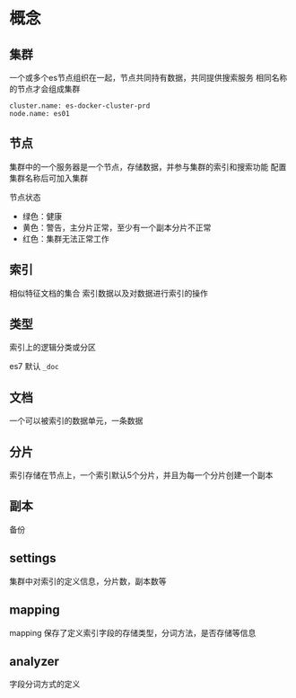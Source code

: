 # 概念

## 集群

一个或多个es节点组织在一起，节点共同持有数据，共同提供搜索服务
相同名称的节点才会组成集群

```text
cluster.name: es-docker-cluster-prd
node.name: es01
```

## 节点

集群中的一个服务器是一个节点，存储数据，并参与集群的索引和搜索功能
配置集群名称后可加入集群

节点状态

- 绿色：健康
- 黄色：警告，主分片正常，至少有一个副本分片不正常
- 红色：集群无法正常工作

## 索引

相似特征文档的集合
索引数据以及对数据进行索引的操作

## 类型

索引上的逻辑分类或分区

es7 默认 `_doc`

## 文档

一个可以被索引的数据单元，一条数据

## 分片

索引存储在节点上，一个索引默认5个分片，并且为每一个分片创建一个副本

## 副本

备份

## settings

集群中对索引的定义信息，分片数，副本数等

## mapping

mapping 保存了定义索引字段的存储类型，分词方法，是否存储等信息

## analyzer

字段分词方式的定义
